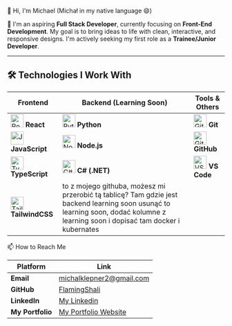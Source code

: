 👋 Hi, I'm Michael (Michał in my native language 😄)

🌟 I'm an aspiring **Full Stack Developer**, currently focusing on **Front-End Development**. My goal is to bring ideas to life with clean, interactive, and responsive designs. I'm actively seeking my first role as a **Trainee/Junior Developer**.

---

## 🛠 Technologies I Work With

| Frontend                          | Backend (Learning Soon)         | Tools & Others              |
|-----------------------------------|----------------------------------|-----------------------------|
| <img src="https://cdn.jsdelivr.net/gh/devicons/devicon/icons/react/react-original.svg" height="30" alt="React"/> **React** | <img src="https://cdn.jsdelivr.net/gh/devicons/devicon/icons/python/python-original.svg" height="30" alt="Python"/> **Python** | <img src="https://cdn.jsdelivr.net/gh/devicons/devicon/icons/git/git-original.svg" height="30" alt="Git"/> **Git** |
| <img src="https://cdn.jsdelivr.net/gh/devicons/devicon/icons/javascript/javascript-original.svg" height="30" alt="JavaScript"/> **JavaScript** | <img src="https://cdn.jsdelivr.net/gh/devicons/devicon/icons/nodejs/nodejs-original.svg" height="30" alt="Node.js"/> **Node.js** | <img src="https://cdn.jsdelivr.net/gh/devicons/devicon/icons/github/github-original.svg" height="30" alt="GitHub"/> **GitHub** |
| <img src="https://cdn.jsdelivr.net/gh/devicons/devicon/icons/typescript/typescript-original.svg" height="30" alt="TypeScript"/> **TypeScript** | <img src="https://cdn.jsdelivr.net/gh/devicons/devicon/icons/csharp/csharp-original.svg" height="30" alt="C#"/> **C# (.NET)** | <img src="https://cdn.jsdelivr.net/gh/devicons/devicon/icons/vscode/vscode-original.svg" height="30" alt="VS Code"/> **VS Code** |
| <img src="https://upload.wikimedia.org/wikipedia/commons/d/d5/Tailwind_CSS_Logo.svg" height="30" width="30" alt="TailwindCSS"/> **TailwindCSS** |          to z mojego githuba, możesz mi przerobić tą tablicę? Tam gdzie jest backend learning soon usunąć to learning soon, dodać kolumne z learning soon i dopisać tam docker i kubernates                                  |                             |

📫 How to Reach Me

| Platform          | Link                              |
|-------------------|-----------------------------------|
| **Email**         | michalklepner2@gmail.com           |
| **GitHub**        | [FlamingShali](https://github.com/FlamingShali) |
| **LinkedIn**      | [My Linkedin](https://www.linkedin.com/in/micha%C5%82-klepner-076510247/) |
| **My Portfolio**  | [My Portfolio Website](https://flaming-shali-portfolio-six.vercel.app/)
